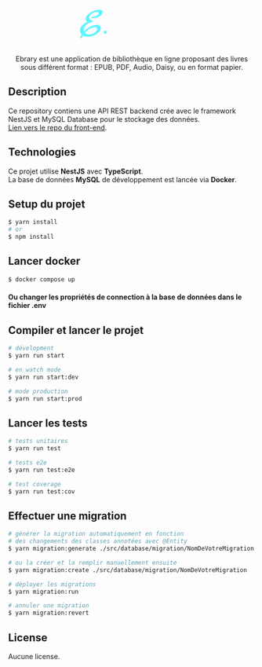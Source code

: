 <p style="text-align: center;">
  <svg width="212" height="86" viewBox="0 0 106 43" fill="none" xmlns="http://www.w3.org/2000/svg">
    <path d="M23.282 6.688C23.282 7.95467 22.674 9.082 21.458 10.07C20.2673 11.058 18.8867 11.78 17.316 12.236C15.7707 12.692 14.276 12.92 12.832 12.92C12.452 12.92 12.1733 12.9073 11.996 12.882V11.59C12.0467 11.59 12.7813 11.476 14.2 11.248C15.6187 10.9947 16.8093 10.564 17.772 9.956C18.76 9.348 19.254 8.664 19.254 7.904C19.254 6.992 18.57 6.536 17.202 6.536C15.3527 6.536 13.6047 7.16933 11.958 8.436C10.3113 9.70267 9.488 11.0327 9.488 12.426C9.488 13.8193 10.3493 14.7187 12.072 15.124C12.452 15.2253 12.7053 15.3267 12.832 15.428C12.9587 15.5293 13.022 15.7067 13.022 15.96C13.022 16.2133 12.8953 16.4287 12.642 16.606C12.414 16.758 11.8693 16.986 11.008 17.29C6.34667 18.886 4.016 21.3687 4.016 24.738C4.016 25.422 4.14267 26.0047 4.396 26.486C5.94133 24.51 7.94267 22.9013 10.4 21.66C12.8573 20.4187 15.226 19.798 17.506 19.798C18.6967 19.798 19.6467 20.064 20.356 20.596C21.0653 21.1027 21.42 21.812 21.42 22.724C21.42 24.1427 20.7613 25.5613 19.444 26.98C18.1267 28.3987 16.4167 29.5513 14.314 30.438C12.2367 31.35 10.1593 31.806 8.082 31.806C6.03 31.806 4.40867 31.426 3.218 30.666C3.19267 30.6913 3.07867 30.8813 2.876 31.236C2.36933 32.2493 1.93867 32.9587 1.584 33.364L0.33 32.832C0.507333 32.1227 1.02667 31.046 1.888 29.602C0.722667 28.2847 0.14 26.8153 0.14 25.194C0.14 23.5473 0.798667 21.9893 2.116 20.52C3.45867 19.0253 5.32067 17.7967 7.702 16.834C6.51133 15.846 5.916 14.82 5.916 13.756C5.916 12.312 6.676 10.8427 8.196 9.348C9.716 7.828 11.5653 6.59933 13.744 5.662C15.948 4.72467 18.0127 4.256 19.938 4.256C20.9513 4.256 21.762 4.484 22.37 4.94C22.978 5.37067 23.282 5.95333 23.282 6.688ZM15.302 22.078C13.8073 22.078 12.0593 22.648 10.058 23.788C8.082 24.928 6.47333 26.2833 5.232 27.854C6.24533 28.994 7.67667 29.564 9.526 29.564C11.4007 29.564 13.2247 28.9687 14.998 27.778C16.7967 26.562 17.696 25.2573 17.696 23.864C17.696 23.3067 17.4807 22.876 17.05 22.572C16.6193 22.2427 16.0367 22.078 15.302 22.078ZM24.8379 28.272C24.5339 27.968 24.3819 27.6007 24.3819 27.17C24.3819 26.7393 24.5339 26.372 24.8379 26.068C25.1419 25.764 25.5093 25.612 25.9399 25.612C26.3706 25.612 26.7379 25.764 27.0419 26.068C27.3459 26.372 27.4979 26.7393 27.4979 27.17C27.4979 27.6007 27.3459 27.968 27.0419 28.272C26.7379 28.576 26.3706 28.728 25.9399 28.728C25.5093 28.728 25.1419 28.576 24.8379 28.272Z" fill="#5FF4FF"/>
    <path d="M36.4606 18.05C37.6766 16.8087 38.7406 15.96 39.6526 15.504C40.5899 15.0227 41.4639 14.782 42.2746 14.782C43.1106 14.782 43.7946 15.0733 44.3266 15.656C44.8839 16.2133 45.1626 16.948 45.1626 17.86C45.1626 20.216 44.1746 22.6987 42.1986 25.308C40.2226 27.892 38.0946 29.184 35.8146 29.184C35.1306 29.184 34.4846 29.0573 33.8766 28.804L34.7886 27.132C35.1939 27.2333 35.5106 27.284 35.7386 27.284C37.2839 27.284 38.6899 26.4227 39.9566 24.7C41.2232 22.9773 41.8566 21.28 41.8566 19.608C41.8566 19.076 41.6792 18.6453 41.3246 18.316C40.9952 17.9613 40.5646 17.784 40.0326 17.784C38.8672 17.784 37.4992 18.7213 35.9286 20.596C34.3832 22.4707 33.0279 24.9153 31.8626 27.93L29.5446 26.98C30.3046 23.104 31.8246 18.3793 34.1046 12.806C36.3846 7.23267 38.2846 3.29333 39.8046 0.987999L41.7426 1.672C40.0706 4.788 38.2846 8.65133 36.3846 13.262C34.5099 17.8727 33.4079 21.0013 33.0786 22.648C34.1172 20.824 35.2446 19.2913 36.4606 18.05ZM56.7778 15.048C57.4111 15.048 57.9305 15.2633 58.3358 15.694C58.7411 16.1247 58.9438 16.682 58.9438 17.366C58.9438 18.734 58.1585 20.178 56.5878 21.698L55.6758 20.976C56.0305 20.1907 56.2078 19.6207 56.2078 19.266C56.2078 18.582 55.8278 18.24 55.0678 18.24C54.3078 18.24 53.5858 18.7213 52.9018 19.684C52.2178 20.6467 51.4071 22.1413 50.4698 24.168C49.5578 26.1693 48.8611 27.588 48.3798 28.424L46.2138 27.474C47.6071 24.3073 48.4051 22.4453 48.6078 21.888C49.2918 19.912 49.6338 17.404 49.6338 14.364L51.7618 13.794C51.6858 15.4407 51.5718 16.72 51.4198 17.632C51.2678 18.5187 50.9005 19.9753 50.3178 22.002C52.8765 17.366 55.0298 15.048 56.7778 15.048ZM75.9476 24.662L76.8216 25.308C76.467 26.068 75.8083 26.79 74.8456 27.474C73.9083 28.158 73.047 28.5 72.2616 28.5C70.767 28.5 70.0196 27.7147 70.0196 26.144C70.0196 25.4093 70.2096 24.5353 70.5896 23.522L69.1836 24.966C67.8156 26.3593 66.625 27.2967 65.6116 27.778C64.6236 28.2593 63.6483 28.5 62.6856 28.5C61.723 28.5 60.9883 28.234 60.4816 27.702C60.0003 27.1447 59.7596 26.3847 59.7596 25.422C59.7596 23.6487 60.4436 21.9007 61.8116 20.178C63.1796 18.43 64.9276 17.0113 67.0556 15.922C69.1836 14.8327 71.3116 14.2753 73.4396 14.25L73.5156 15.504L71.9196 15.846C69.6143 16.3527 67.575 17.366 65.8016 18.886C64.0536 20.406 63.1796 21.926 63.1796 23.446C63.1796 24.9407 63.7876 25.688 65.0036 25.688C66.1436 25.688 67.5496 24.89 69.2216 23.294C70.8936 21.698 72.287 19.8233 73.4016 17.67L74.9976 18.62C73.427 21.7867 72.6416 23.8007 72.6416 24.662C72.6416 25.0167 72.7556 25.3207 72.9836 25.574C73.237 25.802 73.4776 25.916 73.7056 25.916C73.959 25.916 74.1236 25.9033 74.1996 25.878C74.2756 25.8527 74.3516 25.8273 74.4276 25.802C74.5036 25.7513 74.5923 25.688 74.6936 25.612C74.8203 25.536 74.9216 25.46 74.9976 25.384C75.099 25.308 75.251 25.194 75.4536 25.042C75.6563 24.89 75.821 24.7633 75.9476 24.662ZM88.0981 15.048C88.7315 15.048 89.2508 15.2633 89.6561 15.694C90.0615 16.1247 90.2641 16.682 90.2641 17.366C90.2641 18.734 89.4788 20.178 87.9081 21.698L86.9961 20.976C87.3508 20.1907 87.5281 19.6207 87.5281 19.266C87.5281 18.582 87.1481 18.24 86.3881 18.24C85.6281 18.24 84.9061 18.7213 84.2221 19.684C83.5381 20.6467 82.7275 22.1413 81.7901 24.168C80.8781 26.1693 80.1815 27.588 79.7001 28.424L77.5341 27.474C78.9275 24.3073 79.7255 22.4453 79.9281 21.888C80.6121 19.912 80.9541 17.404 80.9541 14.364L83.0821 13.794C83.0061 15.4407 82.8921 16.72 82.7401 17.632C82.5881 18.5187 82.2208 19.9753 81.6381 22.002C84.1968 17.366 86.3501 15.048 88.0981 15.048ZM105.508 26.106L105.622 27.094C105.52 27.17 104.342 27.626 102.088 28.462C101.784 30.134 101.391 31.7807 100.91 33.402C100.454 35.0487 99.9851 36.29 99.5038 37.126C99.0478 37.9873 98.5031 38.836 97.8698 39.672C96.6031 41.344 94.8931 42.18 92.7398 42.18C91.6758 42.18 90.8271 41.8507 90.1938 41.192C89.5604 40.5333 89.2438 39.634 89.2438 38.494C89.2438 34.1113 92.9171 30.59 100.264 27.93L102.316 20.71C100.137 23.978 98.1738 25.992 96.4258 26.752C95.5644 27.1573 94.6524 27.36 93.6898 27.36C92.7524 27.36 91.9924 27.056 91.4098 26.448C90.8524 25.84 90.5738 24.9533 90.5738 23.788C90.5738 22.6227 90.9664 21.0013 91.7518 18.924C92.5624 16.8213 93.4618 15.0607 94.4498 13.642L96.3118 14.44C96.2358 14.516 95.8811 15.1873 95.2478 16.454C94.1331 18.7593 93.5758 20.4693 93.5758 21.584C93.5758 22.6987 93.7911 23.446 94.2218 23.826C94.6524 24.206 95.2858 24.396 96.1218 24.396C96.9578 24.396 97.8951 23.902 98.9338 22.914C99.9978 21.9007 101.632 19.912 103.836 16.948L105.204 17.746C105.001 18.582 104.545 20.102 103.836 22.306C103.152 24.4847 102.683 26.1567 102.43 27.322L105.508 26.106ZM100.036 29.07C98.4398 29.8047 97.0338 30.6407 95.8178 31.578C93.5378 33.3007 92.3978 34.9727 92.3978 36.594C92.3978 37.202 92.5751 37.696 92.9298 38.076C93.2844 38.456 93.7278 38.646 94.2598 38.646C96.7931 38.646 98.7184 35.454 100.036 29.07Z" fill="#FCFCFC"/>
  </svg>
</p>

<p style="text-align: center;">
  Ebrary est une application de bibliothèque en ligne proposant des livres sous différent format : EPUB, PDF, Audio, Daisy, ou en format papier.
</p>

## Description

Ce repository contiens une API REST backend crée avec le framework NestJS et MySQL Database pour le stockage des données.\
<a href="https://github.com/raven-panda/app-library-webapp">Lien vers le repo du front-end</a>.

## Technologies

Ce projet utilise **NestJS** avec **TypeScript**. \
La base de données **MySQL** de développement est lancée via **Docker**.

## Setup du projet

```bash
$ yarn install
# or
$ npm install
```

## Lancer docker

```bash
$ docker compose up
```

#### Ou changer les propriétés de connection à la base de données dans le fichier .env

## Compiler et lancer le projet

```bash
# dévelopment
$ yarn run start

# en watch mode
$ yarn run start:dev

# mode production
$ yarn run start:prod
```

## Lancer les tests

```bash
# tests unitaires
$ yarn run test

# tests e2e
$ yarn run test:e2e

# test coverage
$ yarn run test:cov
```

## Effectuer une migration

```bash
# générer la migration automatiquement en fonction
# des changements des classes annotées avec @Entity
$ yarn migration:generate ./src/database/migration/NomDeVotreMigration

# ou la créer et la remplir manuellement ensuite
$ yarn migration:create ./src/database/migration/NomDeVotreMigration

# déployer les migrations
$ yarn migration:run

# annuler une migration
$ yarn migration:revert
```

## License

Aucune license.
